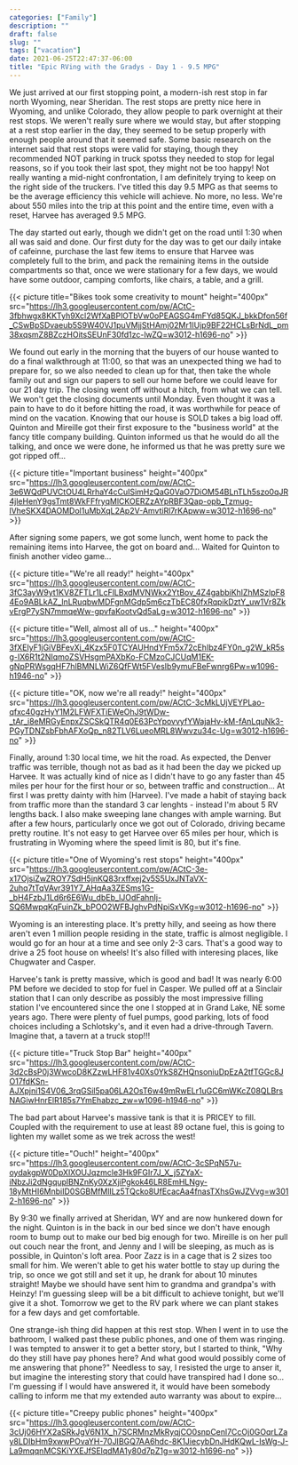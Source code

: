 ```yaml
---
categories: ["Family"]
description: ""
draft: false
slug: ""
tags: ["vacation"]
date: 2021-06-25T22:47:37-06:00
title: "Epic RVing with the Gradys - Day 1 - 9.5 MPG"
---
```


We just arrived at our first stopping point, a modern-ish rest stop in far north Wyoming, near Sheridan. The rest stops are pretty nice here in Wyoming, and unlike Colorado, they allow people to park overnight at their rest stops. We weren't really sure where we would stay, but after stopping at a rest stop earlier in the day, they seemed to be setup properly with enough people around that it seemed safe. Some basic research on the internet said that rest stops were valid for staying, though they recommended NOT parking in truck spotss they needed to stop for legal reasons, so if you took their last spot, they might not be too happy! Not really wanting a mid-night confrontation, I am definitely trying to keep on the right side of the truckers. I've titled this day 9.5 MPG as that seems to be the average efficiency this vehicle will achieve. No more, no less. We're about 550 miles into the trip at this point and the entire time, even with a reset, Harvee has averaged 9.5 MPG.

The day started out early, though we didn't get on the road until 1:30 when all was said and done. Our first duty for the day was to get our daily intake of cafeinne, purchase the last few items to ensure that Harvee was completely full to the brim, and pack the remaining items in the outside compartments so that, once we were stationary for a few days, we would have some outdoor, camping comforts, like chairs, a table, and a grill.

{{< picture title="Bikes took some creativity to mount" height="400px" src="https://lh3.googleusercontent.com/pw/ACtC-3fbhwgx8KKTyh9Xcl2WfXaBPlOTbVw0oPEAGSG4mFYd85QKJ_bkkDfon56f_CSwBpSDvaeub5S9W40VJ1puVMjjStHAmj02Mr1IUjp9BF22HCLsBrNdL_pm38xqsmZ8BZczHOitsSEUnF30fd1zc-lwZQ=w3012-h1696-no" >}}

We found out early in the morning that the buyers of our house wanted to do a final walkthrough at 11:00, so that was an unexpected thing we had to prepare for, so we also needed to clean up for that, then take the whole family out and sign our papers to sell our home before we could leave for our 21 day trip. The closing went off without a hitch, from what we can tell. We won't get the closing documents until Monday. Even thought it was a pain to have to do it before hitting the road, it was worthwhile for peace of mind on the vacation. Knowing that our house is SOLD takes a big load off. Quinton and Mireille got their first exposure to the "business world" at the fancy title company building. Quinton informed us that he would do all the talking, and once we were done, he informed us that he was pretty sure we got ripped off...

{{< picture title="Important business" height="400px" src="https://lh3.googleusercontent.com/pw/ACtC-3e6WQdPUVCtOU4LRrhaY4cCuISimHzQaG0VaO7DiOM54BLnTLh5szo0qJR4jleHenY9gsTmt8WkFFfryqMlCKOERZzAYpRBF3Qap-opb_Tzmug-lVheSKX4DAOMDol1uMbXqL2Ap2V-AmvtiRl7rKApww=w3012-h1696-no" >}}

After signing some papers, we got some lunch, went home to pack the remaining items into Harvee, the got on board and... Waited for Quinton to finish another video game...

{{< picture title="We're all ready!" height="400px" src="https://lh3.googleusercontent.com/pw/ACtC-3fC3ayW9yt1KV8ZFTLr1LcFlLBxdMVNWkx2YtBov_4Z4gabbiKhlZhMSzIpF84Eo9ABLkAZ_lnLRuqbwMDFgnMGdp5m6czTbEC80fxRqpikDztY_uw1Vr8ZkvErgP7ySN7mmqeWw-gpvfaKootvQd5aLg=w3012-h1696-no" >}}

{{< picture title="Well, almost all of us..." height="400px" src="https://lh3.googleusercontent.com/pw/ACtC-3fXEIyF1jGiVBFevXj_4Kzx5F0TCYAUHndYFm5x72cEhIbz4FY0n_g2W_kR5sg-IX6R1t2NIqmoZSVHsgmPAXbKo-FCMzoCJCUqM1EK-gNpPRWsgqHF7hlBMNLWiZ6QfFWt5FVesIb9ymuFBeFwnrg6Pw=w1096-h1946-no" >}}

{{< picture title="OK, now we're all ready!" height="400px" src="https://lh3.googleusercontent.com/pw/ACtC-3cMkLUjVEYPLao-qfxc40gzHyY1M2LFWFXTiEWeOhJ9tWDw-_tAr_i8eMRGyEnpxZSCSkQTR4q0E63PcYpovvyfYWajaHv-kM-fAnLquNk3-PGyTDNZsbFbhAFXoQp_n82TLV6LueoMRL8Wwvzu34c-Ug=w3012-h1696-no" >}}

Finally, around 1:30 local time, we hit the road. As expected, the Denver traffic was terrible, though not as bad as it had been the day we picked up Harvee. It was actually kind of nice as I didn't have to go any faster than 45 miles per hour for the first hour or so, between traffic and construction... At first I was pretty dainty with him (Harvee). I've made a habit of staying back from traffic more than the standard 3 car lenghts - instead I'm about 5 RV lengths back. I also make sweeping lane changes with ample warning. But after a few hours, particularly once we got out of Colorado, driving became pretty routine. It's not easy to get Harvee over 65 miles per hour, which is frustrating in Wyoming where the speed limit is 80, but it's fine.

{{< picture title="One of Wyoming's rest stops" height="400px" src="https://lh3.googleusercontent.com/pw/ACtC-3e-x17OjsiZwZROY7SdH5jnKQ83rxffxej2v5S5UxJNTaVX-2uhq7tTqVAvr391Y7_AHqAa3ZESms1G-_bH4FzbJ1Ld6r6E6Wu_dbEb_lJOdFahnIj-SQ6MwpqKqFuinZk_bPOO2WFBJghvPdNpiSxVKg=w3012-h1696-no" >}}

Wyoming is an interesting place. It's pretty hilly, and seeing as how there aren't even 1 million people residing in the state, traffic is almost negligible. I would go for an hour at a time and see only 2-3 cars. That's a good way to drive a 25 foot house on wheels! It's also filled with interesing places, like Chugwater and Casper.

Harvee's tank is pretty massive, which is good and bad! It was nearly 6:00 PM before we decided to stop for fuel in Casper. We pulled off at a Sinclair station that I can only describe as possibly the most impressive filling station I've encountered since the one I stopped at in Grand Lake, NE some years ago. There were plenty of fuel pumps, good parking, lots of food choices including a Schlotsky's, and it even had a drive-through Tavern. Imagine that, a tavern at a truck stop!!!

{{< picture title="Truck Stop Bar" height="400px" src="https://lh3.googleusercontent.com/pw/ACtC-3d2cBsP0j3WwcoD8KZzwLHF81v40Xs0YkS8ZHQnsoniuDpEzA2tfTGGc8JO17fdKSn-AJXpjni1S4V06_3rqGSil5pa06LA2OsT6w49mRwELr1uGC6mWKcZ08QLBrsNAGiwHnrElR185s7YmEhabzc_zw=w1096-h1946-no" >}}

The bad part about Harvee's massive tank is that it is PRICEY to fill. Coupled with the requirement to use at least 89 octane fuel, this is going to lighten my wallet some as we trek across the west!

{{< picture title="Ouch!" height="400px" src="https://lh3.googleusercontent.com/pw/ACtC-3cSPqN57u-oydakgpW0DpXlXOUJqzmcle3Hk9FGIr7J_X_j5ZYaX-iNbzJi2dNgquplBNZnKy0XzXjiPgkok46LR8EmHLNgy-18yMtHI6MnbiID0SGBMfMlILz5TQcko8UfEcacAa4fnasTXhsGwJZVvg=w3012-h1696-no" >}}

By 9:30 we finally arrived at Sheridan, WY and are now hunkered down for the night. Quinton is in the back in our bed since we don't have enough room to bump out to make our bed big enough for two. Mireille is on her pull out couch near the front, and Jenny and I will be sleeping, as much as is possible, in Quinton's loft area. Poor Zazz is in a cage that is 2 sizes too small for him. We weren't able to get his water bottle to stay up during the trip, so once we got still and set it up, he drank for about 10 minutes straight! Maybe we should have sent him to grandma and grandpa's with Heinzy! I'm guessing sleep will be a bit difficult to achieve tonight, but we'll give it a shot. Tomorrow we get to the RV park where we can plant stakes for a few days and get comfortable.

One strange-ish thing did happen at this rest stop. When I went in to use the bathroom, I walked past these public phones, and one of them was ringing. I was tempted to answer it to get a better story, but I started to think, "Why do they still have pay phones here? And what good would possibly come of me answering that phone?" Needless to say, I resisted the urge to anser it, but imagine the interesting story that could have transpired had I done so... I'm guessing if I would have answered it, it would have been somebody calling to inform me that my extended auto warranty was about to expire...

{{< picture title="Creepy public phones" height="400px" src="https://lh3.googleusercontent.com/pw/ACtC-3cUj06HYX2aSRkJgV6N1X_h7SCRMnzMkRyqjCO0snpCenl7CcOj0GOqrLZay8LDIbHm9xwwPOvaYH-70JIBGQ7AA6hdc-8K1JiecybDnJHdKQwL-IsWg-J-La9mqqnMCSKiYXEJfSElqdMA1y80d7pZ1g=w3012-h1696-no" >}} 
